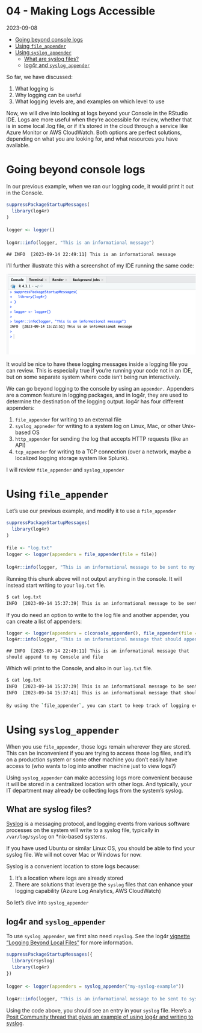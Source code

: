 04 - Making Logs Accessible
================
2023-09-08

- [Going beyond console logs](#going-beyond-console-logs)
- [Using `file_appender`](#using-file_appender)
- [Using `syslog_appender`](#using-syslog_appender)
  - [What are syslog files?](#what-are-syslog-files)
  - [log4r and `syslog_appender`](#log4r-and-syslog_appender)

So far, we have discussed:

1.  What logging is
2.  Why logging can be useful
3.  What logging levels are, and examples on which level to use

Now, we will dive into looking at logs beyond your Console in the
RStudio IDE. Logs are more useful when they’re accessible for review,
whether that is in some local .log file, or if it’s stored in the cloud
through a service like Azure Monitor or AWS CloudWatch. Both options are
perfect solutions, depending on what you are looking for, and what
resources you have available.

# Going beyond console logs

In our previous example, when we ran our logging code, it would print it
out in the Console.

``` r
suppressPackageStartupMessages(
  library(log4r)
)

logger <- logger()

log4r::info(logger, "This is an informational message")
```

    ## INFO  [2023-09-14 22:49:11] This is an informational message

I’ll further illustrate this with a screenshot of my IDE running the
same code:

![](images/04-console-image.png)

It would be nice to have these logging messages inside a logging file
you can review. This is especially true if you’re running your code not
in an IDE, but on some separate system where code isn’t being run
interactively.

We can go beyond logging to the console by using an `appender.`
Appenders are a common feature in logging packages, and in log4r, they
are used to determine the destination of the logging output. log4r has
four different appenders:

1.  `file_appender` for writing to an external file
2.  `syslog_appneder` for writing to a system log on Linux, Mac, or
    other Unix-based OS
3.  `http_appender` for sending the log that accepts HTTP requests (like
    an API)
4.  `tcp_appender` for writing to a TCP connection (over a network,
    maybe a localized logging storage system like Splunk).

I will review `file_appender` and `syslog_appender`

# Using `file_appender`

Let’s use our previous example, and modify it to use a `file_appender`

``` r
suppressPackageStartupMessages(
  library(log4r)
)

file <- "log.txt"
logger <- logger(appenders = file_appender(file = file))

log4r::info(logger, "This is an informational message to be sent to my log.txt file")
```

Running this chunk above will not output anything in the console. It
will instead start writing to your `log.txt` file.

``` bash
$ cat log.txt 
INFO  [2023-09-14 15:37:39] This is an informational message to be sent to my log.txt file
```

If you do need an option to write to the log file and another appender,
you can create a list of appenders:

``` r
logger <- logger(appenders = c(console_appender(), file_appender(file = file)))
log4r::info(logger, "This is an informational message that should append to my Console and file")
```

    ## INFO  [2023-09-14 22:49:11] This is an informational message that should append to my Console and file

Which will print to the Console, and also in our `log.txt` file.

``` bash
$ cat log.txt 
INFO  [2023-09-14 15:37:39] This is an informational message to be sent to my log.txt file
INFO  [2023-09-14 15:37:41] This is an informational message that should append to my Console and file

By using the `file_appender`, you can start to keep track of logging events 
```

# Using `syslog_appender`

When you use `file_appender`, those logs remain wherever they are
stored. This can be inconvenient if you are trying to access those log
files, and it’s on a production system or some other machine you don’t
easily have access to (who wants to log into another machine just to
view logs?)

Using `syslog_appender` can make accessing logs more convenient because
it will be stored in a centralized location with other logs. And
typically, your IT department may already be collecting logs from the
system’s syslog.

## What are syslog files?

[Syslog](https://en.wikipedia.org/wiki/Syslog) is a messaging protocol,
and logging events from various software processes on the system will
write to a syslog file, typically in `/var/log/syslog` on \*nix-based
systems.

If you have used Ubuntu or similar Linux OS, you should be able to find
your syslog file. We will not cover Mac or Windows for now.

Syslog is a convenient location to store logs because:

1.  It’s a location where logs are already stored
2.  There are solutions that leverage the `syslog` files that can
    enhance your logging capability (Azure Log Analytics, AWS
    CloudWatch)

So let’s dive into `syslog_appender`

## log4r and `syslog_appender`

To use `syslog_appender`, we first also need `rsyslog`. See the log4r
[vignette “Logging Beyond Local
Files”](https://rdrr.io/cran/log4r/f/vignettes/logging-beyond-local-files.Rmd)
for more information.

``` r
suppressPackageStartupMessages({
  library(rsyslog)
  library(log4r)
})

logger <- logger(appenders = syslog_appender("my-syslog-example"))

log4r::info(logger, "This is an informational message to be sent to syslog")
```

Using the code above, you should see an entry in your `syslog` file.
Here’s a [Posit Community thread that gives an example of using log4r
and writing to
syslog](https://community.rstudio.com/t/write-to-syslog-from-r/69674/2).
